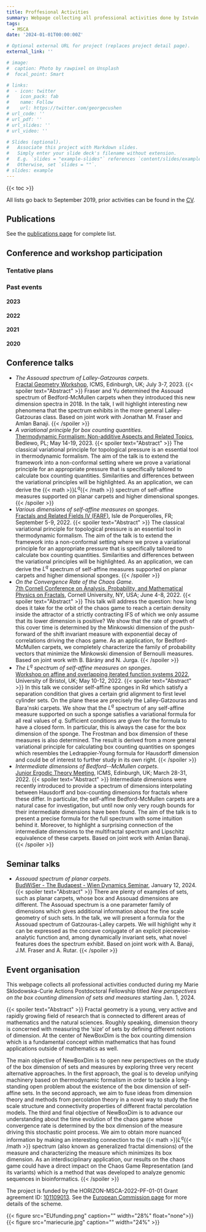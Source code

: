 ```yaml
---
title: Proffesional Activities
summary: Webpage collecting all professional activities done by István Kolossváry.
tags:
  - MSCA
date: '2024-01-01T00:00:00Z'

# Optional external URL for project (replaces project detail page).
external_link: ''

# image:
#  caption: Photo by rawpixel on Unsplash
#  focal_point: Smart

# links:
#  - icon: twitter
#    icon_pack: fab
#    name: Follow
#    url: https://twitter.com/georgecushen
# url_code: ''
# url_pdf: ''
# url_slides: ''
# url_video: ''

# Slides (optional).
#   Associate this project with Markdown slides.
#   Simply enter your slide deck's filename without extension.
#   E.g. `slides = "example-slides"` references `content/slides/example-slides.md`.
#   Otherwise, set `slides = ""`.
# slides: example
---
```


{{< toc >}}

All lists go back to September 2019, prior activities can be found in the [CV](https://ikolossvary.github.io/proba/uploads/CV_KI_0124.pdf).

## Publications

See the [publications page](https://ikolossvary.github.io/proba/publication/) for complete list.

## Conference and workshop participation

### Tentative plans

### Past events

#### 2023

#### 2022

#### 2021

#### 2020

## Conference talks

- *The Assouad spectrum of Lalley-Gatzouras carpets*.    
[Fractal Geometry Workshop](https://www.icms.org.uk/workshops/2023/fractal-geometry), ICMS, Edinburgh, UK; July 3-7, 2023.
{{< spoiler text="Abstract" >}}
Fraser and Yu determined the Assouad spectrum of Bedford-McMullen carpets when they introduced this new dimension spectra in 2018. In the talk, I will highlight interesting new phenomena that the spectrum exhibits in the more general Lalley-Gatzouras class. Based on joint work with Jonathan M. Fraser and Amlan Banaji.
{{< /spoiler >}}
- *A variational principle for box counting quantities*.    
[Thermodynamic Formalism: Non-additive Aspects and Related Topics](https://www.impan.pl/en/activities/banach-center/conferences/23-thermoform), Bedlewo, PL; May 14-19, 2023.
{{< spoiler text="Abstract" >}}
The classical variational principle for topological pressure is an essential tool in thermodynamic formalism. The aim of the talk is to extend the framework into a non-conformal setting where we prove a variational principle for an appropriate pressure that is specifically tailored to calculate box counting quantities. Similarities and differences between the variational principles will be highlighted. As an application, we can derive the {{< math >}}$L^q${{< /math >}} spectrum of self-affine measures supported on planar carpets and higher dimensional sponges.
{{< /spoiler >}}
- *Various dimensions of self-affine measures on sponges*.   
[Fractals and Related Fields IV (FARF)](https://farf4.math.cnrs.fr/), Isle de Porquerolles, FR; September 5-9, 2022.
{{< spoiler text="Abstract" >}}
The classical variational principle for topological pressure is an essential tool in thermodynamic formalism. The aim of the talk is to extend the framework into a non-conformal setting where we prove a variational principle for an appropriate pressure that is specifically tailored to calculate box counting quantities. Similarities and differences between the variational principles will be highlighted. As an application, we can derive the $L^q$ spectrum of self-affine measures supported on planar carpets and higher dimensional sponges.
{{< /spoiler >}}
- *On the Convergence Rate of the Chaos Game*.    
[7th Cornell Conference on Analysis, Probability, and Mathematical Physics on Fractals](https://alexander-teplyaev.uconn.edu/cornell7/speakers/), Cornell University, NY, USA; June 4-8, 2022.
{{< spoiler text="Abstract" >}}
This talk will address the question: how long does it take for the orbit of the chaos game to reach a certain density inside the attractor of a strictly contracting IFS of which we only assume that its lower dimension is positive? We show that the rate of growth of this cover time is determined by the Minkowski dimension of the push-forward of the shift invariant measure with exponential decay of correlations driving the chaos game. As an application, for Bedford-McMullen carpets, we completely characterize the family of probability vectors that minimize the Minkowski dimension of Bernoulli measures. Based on joint work with B. Bárány and N. Jurga.
{{< /spoiler >}}
- *The $L^q$ spectrum of self-affine measures on sponges*.   
[Workshop on affine and overlapping iterated function systems 2022](http://www.troscheit.eu/workshop2022/index.html), University of Bristol, UK; May 10-12, 2022.
{{< spoiler text="Abstract" >}}
In this talk we consider self-affine sponges in Rd which satisfy a separation condition that gives a certain grid alignment to first level cylinder sets. On the plane these are precisely the Lalley-Gatzouras and Bara\'nski carpets. We show that the $L^q$ spectrum of any self-affine measure supported on such a sponge satisfies a variational formula for all real values of $q$. Sufficient conditions are given for the formula to have a closed form. In particular, this is always the case for the box dimension of the sponge. The Frostman and box dimension of these measures is also determined. The result is derived from a more general variational principle for calculating box counting quantities on sponges which resembles the Ledrappier-Young formula for Hausdorff dimension and could be of interest to further study in its own right.
{{< /spoiler >}}
- *Intermediate dimensions of Bedford--McMullen carpets*.   
[Junior Ergodic Theory Meeting](https://www.icms.org.uk/workshops/2022/junior-ergodic-theory-meeting), ICMS, Edinburgh, UK; March 28-31, 2022.
{{< spoiler text="Abstract" >}}
Intermediate dimensions were recently introduced to provide a spectrum of dimensions interpolating between Hausdorff and box-counting dimensions for fractals where these differ. In particular, the self-affine Bedford-McMullen carpets are a natural case for investigation, but until now only very rough bounds for their intermediate dimensions have been found. The aim of the talk is to present a precise formula for the full spectrum with some intuition behind it. Moreover, to highlight a surprising connection of the intermediate dimensions to the multifractal spectrum and Lipschitz equivalence of these carpets. Based on joint work with Amlan Banaji.
{{< /spoiler >}}


## Seminar talks

- *Assouad spectrum of planar carpets*.   
[BudWiSer - The Budapest - Wien Dynamics Seminar](https://mathematik.univie.ac.at/forschung/seminare/the-budapest-wien-dynamics-seminar/), January 12,  2024.
{{< spoiler text="Abstract" >}}
There are plenty of examples of sets, such as planar carpets, whose box and Assouad dimensions are different. The Assouad spectrum is a one parameter family of dimensions which gives additional information about the fine scale geometry of such sets. In the talk, we will present a formula for the Assouad spectrum of Gatzouras-Lalley carpets. We will highlight why it can be expressed as the concave conjugate of an explicit piecewise-analytic function and, among dynamically invariant sets, what novel features does the spectrum exhibit. Based on joint work with A. Banaji, J.M. Fraser and A. Rutar.
{{< /spoiler >}}

## Event organisation

This webpage collects all professional activities conducted during my Marie Sklodowska-Curie Actions Postdoctoral Fellowship titled *New perspectives on the box counting dimension of sets and measures* starting Jan. 1, 2024.

{{< spoiler text="Abstract" >}}
Fractal geometry is a young, very active and rapidly growing field of research that is connected to different areas of mathematics and the natural sciences. Roughly speaking, dimension theory is concerned with measuring the ‘size’ of sets by defining different notions of dimension. At the center of NewBoxDim is the box counting dimension which is a fundamental concept within mathematics that has found applications outside of mathematics as well.

The main objective of NewBoxDim is to open new perspectives on the study of the box dimension of sets and measures by exploring three very recent alternative approaches. In the first approach, the goal is to 
develop unifying machinery based on thermodynamic formalism in order to tackle a long-standing open problem about the existence of the box dimension of self-affine sets. In the second approach, we aim to fuse ideas from dimension theory and methods 
from percolation theory in a novel way to study the fine scale structure and connectivity properties of different fractal percolation models. The third and final objective of NewBoxDim is to advance our understanding about the time evolution of the chaos game 
whose convergence rate is determined by the box dimension of the measure driving this stochastic point process. We aim to obtain more nuanced information by making an interesting connection to the {{< math >}}$L^q${{< /math >}} spectrum (also known as generalized fractal dimensions) of the measure and characterizing the measure which minimizes its box dimension. As an interdisciplinary application, our results on the chaos game could have a direct impact on the Chaos Game Representation (and its variants) which is a method that was developed to analyze genomic sequences in bioinformatics.
{{< /spoiler >}}

The project is funded by the HORIZON-MSCA-2022-PF-01-01 Grant agreement ID: [101109013](https://cordis.europa.eu/project/id/101109013). See the [European Commission page](https://marie-sklodowska-curie-actions.ec.europa.eu/) for more details of the scheme.

{{< figure src="EUfunding.png" caption="" width="28%" float="none">}}
{{< figure src="mariecurie.jpg" caption="" width="24%" >}}